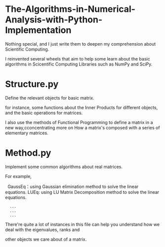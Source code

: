 # The-Algorithms-in-Numerical-Analysis-with-Python-Implementation
Nothing special, and I just write them to deepen my comprehension about Scientific Computing.


  I reinvented several wheels that aim to help some learn about the basic algorithms in Scicentific Computing Libraries 
such as NumPy and SciPy.

# Structure.py
Define the relevant objects for basic matrix.

  for instance, some functions about the Inner Products for different objects, and the basic operations for matrices.
  
I also use the methods of Functional Programming to define a matrix in a new way,cconcentrating more on How a matrix's composed with a series of elementary matrices. 
  
# Method.py
Implement some common algorithms about real matrices.

  For example, 
  
    GaussEq：using Gaussian elimination method to solve the linear equations.
    LUEq: using LU Matrix Decomposition method to solve the linear equations.
      
      
      
      ...
      ...
      ...
    
  There're quite a lot of instances in this file can help you understand how we deal with the eigenvalues, ranks and 
  
other objects we care about of a matrix.
